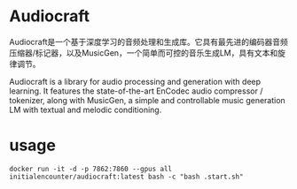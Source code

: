 # Audiocraft
Audiocraft是一个基于深度学习的音频处理和生成库。它具有最先进的编码器音频压缩器/标记器，以及MusicGen，一个简单而可控的音乐生成LM，具有文本和旋律调节。

Audiocraft is a library for audio processing and generation with deep learning. It features the state-of-the-art EnCodec audio compressor / tokenizer, along with MusicGen, a simple and controllable music generation LM with textual and melodic conditioning.


# usage

```
docker run -it -d -p 7862:7860 --gpus all initialencounter/audiocraft:latest bash -c "bash .start.sh"
```